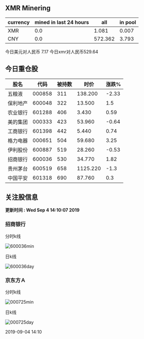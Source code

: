 ## XMR Minering

|currency|mined in last 24 hours|all|in pool|
|---|---|---|---|
|XMR|0.0|1.081|0.007|
|CNY|0.0|572.362|3.793|

今日美元对人民币 7.17	今日xmr对人民币529.64


## 今日重仓股 

|股名|代码|被持数|时价|涨跌%|
|---|---|---|---|---|
|五粮液|000858|311|138.200|-2.33|
|保利地产|600048|322|13.500|1.5|
|农业银行|601288|406|3.430|0.59|
|美的集团|000333|423|53.960|-0.64|
|工商银行|601398|442|5.440|0.74|
|格力电器|000651|504|59.680|3.25|
|伊利股份|600887|519|28.260|-0.53|
|招商银行|600036|530|34.770|1.82|
|贵州茅台|600519|658|1125.220|-1.3|
|中国平安|601318|690|87.760|0.3|

## 关注股信息
**更新时间 : Wed Sep  4 14:10:07 2019**
### 招商银行 
分时k线

![600036min](http://image.sinajs.cn/newchart/min/n/sh600036.gif)

日k线

![600036day](http://image.sinajs.cn/newchart/daily/n/sh600036.gif)

### 京东方Ａ 
分时k线

![000725min](http://image.sinajs.cn/newchart/min/n/sz000725.gif)

日k线

![000725day](http://image.sinajs.cn/newchart/daily/n/sz000725.gif)

2019-09-04 14:10